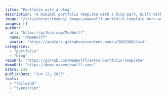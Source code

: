 ```yaml
---
title: "Portfolio with a blog"
description: "A minimal portfolio template with a blog part, built with Astro and Tailwindcss."
image: "/src/content/themes/_images/maewolff-portfolio-template-hero.webp"
images: []
author:
  url: "https://github.com/MaeWolff"
  name: "/MaeWolff"
  avatar: "https://avatars.githubusercontent.com/u/56693082?v=4"
categories:
  - "portfolio"
  - "blog"
repoUrl: "https://github.com/MaeWolff/astro-portfolio-template"
demoUrl: "https://demo.maxencewolff.com/"
stars: 141
publishDate: "Jun 12, 2023"
tools:
  - "tailwind"
  - "typescript"
---
```

